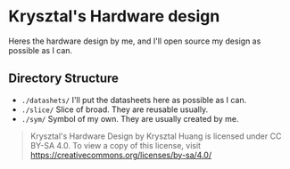 # Krysztal's Hardware design

Heres the hardware design by me, and I'll open source my design as possible as I can.

## Directory Structure

- `./datashets/` I'll put the datasheets here as possible as I can.
- `./slice/` Slice of broad. They are reusable usually.
- `./sym/` Symbol of my own. They are usually created by me.

> Krysztal's Hardware Design by Krysztal Huang is licensed under CC BY-SA 4.0. To view a copy of this license, visit https://creativecommons.org/licenses/by-sa/4.0/
